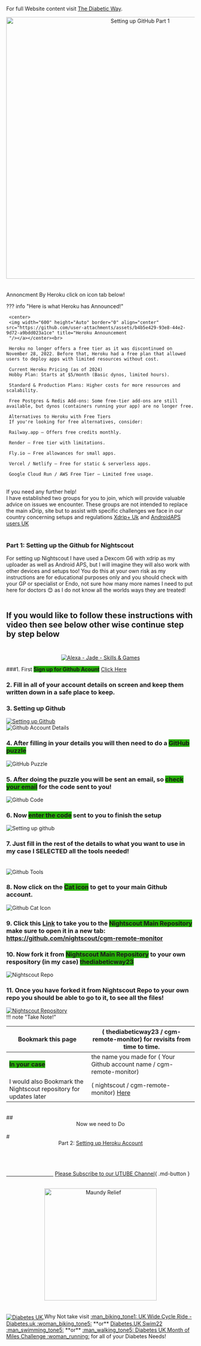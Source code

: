 
For full Website content visit [The Diabetic Way](https://www.thediabeticway.co.uk/index.php/en/).
<br>
<Center><img width="700" height="Auto" border="0" align="center"  src="https://github.com/user-attachments/assets/e8f4cf96-e0a4-4787-ba8e-f9932541ff6a" title="Setting up GitHub Part 1"/></center></a>
<br>

<br>
Annoncment By Heroku click on icon tab below!<br>

??? info "Here is what Heroku has Announced!"


     <center>
     <img width="600" height="Auto" border="0" align="center"  src="https://github.com/user-attachments/assets/b4b5e429-93e8-44e2-9d72-a9bdd023a1ce" title="Heroku Announcement
     "/></a></center><br>

     Heroku no longer offers a free tier as it was discontinued on November 28, 2022. Before that, Heroku had a free plan that allowed users to deploy apps with limited resources without cost.

     Current Heroku Pricing (as of 2024)
     Hobby Plan: Starts at $5/month (Basic dynos, limited hours).

     Standard & Production Plans: Higher costs for more resources and scalability.

     Free Postgres & Redis Add-ons: Some free-tier add-ons are still available, but dynos (containers running your app) are no longer free.

     Alternatives to Heroku with Free Tiers
     If you're looking for free alternatives, consider:

     Railway.app – Offers free credits monthly.

     Render – Free tier with limitations.

     Fly.io – Free allowances for small apps.

     Vercel / Netlify – Free for static & serverless apps.

     Google Cloud Run / AWS Free Tier – Limited free usage.



<br>
 If you need any further help!<br>
 I have established two groups for you to join, which will provide valuable advice on issues we encounter. These groups are not intended to replace the main xDrip, site but to assist with specific challenges we face in our country concerning setups and regulations
<a href=" https://www.facebook.com/groups/5390196001057776" target="_blank" title="Xdrip+ Uk">Xdrip+ Uk</a>
 and <a href=" https://www.facebook.com/groups/2064928127034626" target="_blank" title="AndroidAPS users UK">AndroidAPS users UK</a>  <br>

 <br>

### Part 1: Setting up the Github for Nightscout <br>

For setting up Nightscout I have used a Dexcom G6 with xdrip as my uploader as well as Android APS, but I will imagine they will also work
with other devices and setups too! You do this at your own risk as my instructions are for educational purposes only and you should check with your GP or specialist or Endo, not sure how many more names I need to put here for doctors 😊  as I do not know all the worlds ways they are treated!
<br><br>


## If you would like to follow these instructions with video then see below other wise continue step by step below <br><br>
  
<center>
<a href="https://www.youtube.com/watch?v=6o3AdkQBVog" target="_blank">
  <img width="auto" height="auto" border="0" align="center"  src="https://github.com/user-attachments/assets/10b11bec-2b17-4423-8549-02b30aa50faa" title="Alexa - Jade - Skills & Games"/></a></center>

  
 
###1. First <span style="background-color:#26AF06">**Sign up for Github Acount**</span>   <a href=" https://github.com/" target="_blank" title="Github">Click Here</a><br>

### 2. Fill in all of your account  details  on screen and keep them written down in a safe place to keep.<br>

### 3. Setting up Github<br>
<a href="https://github.com/" target="_blank">
  <img width="auto" height="auto" border="0" align="center"  src="https://github.com/user-attachments/assets/22b39f57-b5d8-4ca3-8186-78a10c181e37" title="Setting up Github"/>
</a><br>

  <img width="Auto" height="Auto" border="0" align="center"  src="https://github.com/user-attachments/assets/e4c69cc2-5e29-4df0-9cb8-103f6fa002a5" title="Github Account Details"/>
</a><br>

### 4. After filling in your details you will then need to do a <span style="background-color:#26AF06">**GitHub puzzle**</span><br>

  <img width="auto" height="auto" border="0" align="center"  src="https://github.com/user-attachments/assets/db5b24a7-200e-4a9a-ae79-4310743a7cb1" title="GitHub Puzzle"/>
</a><br>

### 5. After doing the puzzle you will be sent an email, so <span style="background-color:#26AF06">**check your email**</span>  for the code sent to you!<br> 

  <img width="auto" height="auto" border="0" align="center"  src="https://github.com/user-attachments/assets/09892f4e-3bbe-42d0-85c6-d872b08a5a00" title="Github Code"/>
</a><br>

### 6. Now <span style="background-color:#26AF06">**enter the code**</span> sent to you to finish the setup<br>

  <img width="auto" height="auto" border="0" align="center"  src="https://github.com/user-attachments/assets/d49d3b81-b48f-40c1-a982-defcf4fa6f92" title="Setting up github"/>
</a><br>

### 7. Just fill in the rest of the details to what you want to use in my case I SELECTED all the tools needed!<br><br>
<img width="auto" height="auto" border="0" align="center"  src="https://github.com/user-attachments/assets/ccee380f-ab75-4ce8-b4fb-90155e62ed4a" title="Github Tools"/>
</a><br>

### 8. Now click on the <span style="background-color:#26AF06">**Cat icon**</span>  to get to your main Github account. <br>
<img width="auto" height="auto" border="0" align="center"  src="https://github.com/user-attachments/assets/20fd3db4-d682-4192-9c74-291855e1a490" title="Github Cat Icon"/>
</a><br>

### 9. Click this <a href=" https://github.com/nightscout/cgm-remote-monitor" target="_blank" title="Nightscout Main Repository">Link</a> to take you to the <span style="background-color:#26AF06">**Nightscout Main Repository**</span> make sure to open it in a new tab: https://github.com/nightscout/cgm-remote-monitor <br>

### 10. Now fork it from <span style="background-color:#26AF06">**Nightscout Main Repository**</span> to your own respository (in my case)  <span style="background-color:#26AF06">**thediabeticway23**</span> <br>
<img width="Auto" height="Auto" border="0" align="center"  src="https://github.com/user-attachments/assets/f4ecb55e-03d6-4fc2-be6f-fb9718360049" title="Nightscout Repo"/></a><br>

### 11. Once you have forked it from Nightscout Repo to your own repo you should be able to go to it, to see all the files!

<a href="https://youtu.be/M78KtZ5WbYw" target="_blank">
  <img width="auto" height="auto" border="0" align="center"  src="https://github.com/user-attachments/assets/9df64024-1d3a-4481-94e5-3c7d48ac6ec2" title="Nightscout Repository"/></a></center>


 <br>
!!! note "Take Note!"

| Bookmark this page | ( thediabeticway23 / cgm-remote-monitor) for revisits from time to time. <br />  | 
| --------  | -------- |
|<span style="background-color:#26AF06">**In your case**</span>     | the name you made for ( Your Github account name / cgm-remote-monitor) <br />  |
|  I would also Bookmark the Nightscout repository for updates later | ( nightscout / cgm-remote-monitor) <a href=" https://github.com/nightscout/cgm-remote-monitor" target="_blank" title="Nightscout Main Repository">Here</a> <br />  |




<br>
## <center>Now we need to Do <br></center>
<br>
# <center>Part 2: <a href="https://atlas-night-out.github.io/xdrip-Nightscout-AAPS/user-guide/Nightscout/Setting_up_Heroku_Account_part2/ " target="_blank" title="Setting up Heroku Account">Setting up Heroku Account</a> </center>
<br>

 <br>

<br>

[&emsp;&emsp;&emsp;&emsp;&emsp;&emsp;&emsp;&emsp;&emsp;]()
[Please Subscribe to our UTUBE Channel](https://www.youtube.com/channel/UC9TwtBefjjKw_uKHiIWMkBA?sub_confirmation=1){ .md-button }

<br>
<a href="https://maundyrelief.org.uk/" target="_blank">
  <center><img width="300" height="auto" border="0" align=""  src="https://github.com/user-attachments/assets/585dd221-4f22-4e83-978d-3eedb39d3ca9" title="Maundy Relief"/></center></a>
<br>

<br>
<a href="https://www.diabetes.org.uk/" target="_blank">
<img width="auto" height="auto" border="0" align="center"  src="https://github.com/user-attachments/assets/21b87537-f1fa-4e01-904c-132085884544" title="Diabetes UK"/> </a>Why Not take visit <a href="https://www.diabetes.org.uk/support-us/fundraise/fundraising-events/pedal-for-progress" target="_blank"> :man_biking_tone1: UK Wide Cycle Ride - Diabetes.uk :woman_biking_tone5:</a> **or** <a href="https://swim22.diabetes.org.uk/?fbclid=IwAR3XSygKTkbU7l_Xgu88WU3Q3EYFrFoAj1STvQTVz_6X-xthmjqOUWMTiww" target="_blank">Diabetes.UK Swim22 :man_swimming_tone5:</a> **or** <a href="https://www.diabetes.org.uk/support-us/fundraise/fundraising-events/60-miles-challenge" target="_blank">:man_walking_tone5: Diabetes UK Month of Miles Challenge :woman_running:</a> for all of your Diabetes Needs!



  <!--  
  ******************************************************************************************************************
  mkdocs.yml    # The configuration file.
    docs/
    index.md  # The documentation homepage.
       ...       # Other markdown pages, images and other files.
		
		*************************************************************************
		center text**
		## <center>Now Do  </center><br>
		
		*************************************************************
		
		
<a href="http://nightscout.github.io/pages/update-fork/" target="_blank">
  <img width="auto" height="auto" border="0" align="center"  src="/img/Nightscout/Time to Update Nightscout.png" title="Update Tool"/></a>		
		
		
adding 	Yellow Hightligher!!!!!!!!	with bold too
<span style="background-color: #FFFF00">**Marked text**</span>


adding 	Green Hightligher!!!!!!!!	with bold too
<span style="background-color:#26AF06">**Routines**</span>

<a>
  <img width="auto" height="auto" border="0" align="center"  src="/img/Nightscout/Time to Update Nightscout.png" title="Update Tool"/></a>	




Adding a image with link
<a href="https://www.youtube.com/watch?v=MFsbm45b6YY" target="_blank">
  <img width="auto" height="auto" border="0" align="center"  src="/img/Part 1 Setting up Github 2021/Github account details.jpg" title="github account details"/>
</a><br>


Adding Video

<iframe width="850" height="415" src="https://www.youtube.com/embed/MFsbm45b6YY" title="YouTube video player" frameborder="0" allow="accelerometer; autoplay; clipboard-write; encrypted-media; gyroscope; picture-in-picture" allowfullscreen></iframe>


Adding an embeded video
<iframe id="video3" width="560" height="315" src="https://www.youtube.com/embed/o7-T2IrDJ_A" title="YouTube video player" frameborder="0" allow="accelerometer; autoplay; clipboard-write; encrypted-media; gyroscope; picture-in-picture" allowfullscreen></iframe>

Adding an False video to utube from image!!!!!!!!!!!!!!!!
<center>
<a href="https://youtu.be/FZvuVlHOh8w" target="_blank">
  <img width="auto" height="auto" border="0" align="center"  src="https://github.com/user-attachments/assets/f44c325b-d1d0-483a-813b-bc45813f846a" title="Alexa - Jade - Skills & Games"/></a></center>


Note
**Note:** a note is something that needs to be mentioned but is apart from the context.


!!! Warning "Important Notice"

!!! note "Notes"

??? info "Here is what Heroku has Announced!"
    this needs to be correcr format!


List
This is a regular paragraph.

Paragraph:

1. **Now Open another tab**  to make a Mongodb Atlas** Account: <a href="https://www.mongodb.com/cloud/atlas" target="_blank" title="Click Start Free">See Here</a> 
  and **click** Start Free
 <img width="auto" height="auto" border="0" align="center"  src="/img/Atlas/MongoDB Atlas start free.jpg"Click Start"/>
   2. Sub item two
   3. Sub item three
2. Item two



font size
<font size="4">

</font>

link
<a href=" https://github.com/" target="_blank" title="First create a user account by going to">Click Here</a>


Table:
| Syntax | Description |
| ----------- | ----------- |
| Header | Title |
| Paragraph | Text |


| Feature    | AAPS|Tandem Control-IQ / Omnipod 5|
| ----------- | ------------------------------|-------------|
| `Cost`       | Free        |££££ - Funded (pump + supplies)
|
| `Customization`       |Fully adjustable |Limited by FDA rules|
| `Pump Choice`    | Multiple options  |Brand-locked|
| `Approval`    | DIY (community-supported)  |FDA-approved|


More advanced formatting can be done using HTML tags. Which tags are supported is beyond the scope of this guide, but I will say that the one I use commonly is <br /> to force cells to span multiple lines.

| Header 1  | Header 2 |
| --------  | -------- |
| data      | Some long data that <br /> spans multiple lines |




Video in a box border!

<table width="1166" border="1" style="border-color: #000000; background-color: #ffffff;" cellpadding="1" cellspacing="1" height="98">
<tbody>
<tr style="height: 16px;">
<td style="width: 1158px; border-color: #000000; background-color: #5B9BD5;" fff=""><span style="font-size: 14pt;"><span style="color: #ffffff;">video Instructions,</span></span></td>
</tr>
<tr style="height: 56.4063px;">
<td style="width: 1158px; border-color: #000000;"><span style="font-family: tahoma, arial, helvetica, sans-serif; font-size: 14pt;">
 <iframe id="video3" width="860" height="515" src="https://www.youtube.com/embed/6o3AdkQBVog" title="YouTube video player" frameborder="0" allow="accelerometer; autoplay; clipboard-write; encrypted-media; gyroscope; picture-in-picture" allowfullscreen></iframe>  </span></td>
</tr>
</tbody>
</table>
*****************************************************
Warning Note<table width="1266" border="1" style="border-color: #000000; background-color: #ffffff;" cellpadding="1" cellspacing="1" height="98">
<tbody>
<tr style="height: 16px;">
<td style="width: 1158px; border-color: #000000; background-color: #FF0000;" fff=""><span style="font-size: 14pt;"><strong><span style="color: #ffffff;">Warning!</span></strong></span></td>
</tr>
<tr style="height: 56.4063px;">
<td style="width: 1158px; border-color: #000000;"><span style="font-family: tahoma, arial, helvetica, sans-serif; font-size: 14pt;"> 1: Some new features, updates, or bug fixes may require that you clear your browser cache before you will see the changes taken effect<br/> 2: If you get no errors and no readings after a while see about doing a <a href="http://127.0.0.1:8000/user-guide/Redeploying%20your%20repository/" target="_blank" title="Redeploying your repository link">Redeploying your repository</a> </span></td>
</tr>
</tbody>
</table>

-->


<!--  
  ******************************************************************************************************************
  mkdocs.yml    # The configuration file.
    docs/
    index.md  # The documentation homepage.
       ...       # Other markdown pages, images and other files.
		
		****************************************************************

[In the the video above](../xdrip/Xdrip%20-%20Setting%20up%20Glucose%20Meters.md#video-instructions)





!!!warning 
    Do not use CONTOUR DIABETES app, when using xdrip you can only have one App running!
   <br><br>



   !!!info 
    Do not use CONTOUR DIABETES app, when using xdrip you can only have one App running!
   <br><br>


		
<a href="http://nightscout.github.io/pages/update-fork/" target="_blank">
  <img width="auto" height="auto" border="0" align="center"  src="/img/Nightscout/Time to Update Nightscout.png" title="Update Tool"/></a>		
		
		
adding 	Yellow Hightligher!!!!!!!!	with bold too
<span style="background-color: #FFFF00">**Marked text**</span>


link

<a href=" https://github.com/" target="_blank" title="Github">Click Here</a> 

  <img width="auto" height="auto" border="0" align="center"  src="/img/Fork and Deploy cgm remote monitory Part 4/warning_sign.png" title="Update Tool"/></a>	

<img width="30" height="30" src="/img/Fork and Deploy cgm remote monitory Part 4/clipart2068155.png">

Adding a image with link
<a href="https://www.youtube.com/watch?v=MFsbm45b6YY" target="_blank">
  <img width="auto" height="auto" border="0" align="center"  src="/img/Part 1 Setting up Github 2021/Github account details.jpg" title="github account details"/>
</a><br>


Adding Video

<iframe width="850" height="415" src="https://www.youtube.com/embed/MFsbm45b6YY" title="YouTube video player" frameborder="0" allow="accelerometer; autoplay; clipboard-write; encrypted-media; gyroscope; picture-in-picture" allowfullscreen></iframe>


Adding an embeded video
<iframe id="video3" width="560" height="315" src="https://www.youtube.com/embed/o7-T2IrDJ_A" title="YouTube video player" frameborder="0" allow="accelerometer; autoplay; clipboard-write; encrypted-media; gyroscope; picture-in-picture" allowfullscreen></iframe>


Note
**Note:** a note is something that needs to be mentioned but is apart from the context.


!!! warning "Heroku - See above!"





List
This is a regular paragraph.

Paragraph:

1. **Now Open another tab**  to make a Mongodb Atlas** Account: <a href="https://www.mongodb.com/cloud/atlas" target="_blank" title="Click Start Free">See Here</a> 
  and **click** Start Free
 <img width="auto" height="auto" border="0" align="center"  src="/img/Atlas/MongoDB Atlas start free.jpg"Click Start"/>
   2. Sub item two
   3. Sub item three
2. Item two



font size
<font size="4">

</font>

link
<a href=" https://github.com/" target="_blank" title="First create a user account by going to">Click Here</a>

*******************************************************************************************************************************
*******************************
orange table

<table width="1166" border="1" style="border-color: #000000; background-color: #ffffff;" cellpadding="1" cellspacing="1" height="98">
<tbody>
<tr style="height: 16px;">
<td style="width: 1158px; border-color: #000000; background-color: #db4e12;" fff=""><span style="font-size: 14pt;"><strong><span style="color: #ffffff;">Note!</span></strong></span></td>
</tr>
<tr style="height: 56.4063px;">
<td style="width: 1158px; border-color: #000000;"><span style="font-family: tahoma, arial, helvetica, sans-serif; font-size: 14pt;">If you’re on Heroku and have Automatic Deploys enabled, you’re done!<br>
 If you don’t have Automatic Deploys on yet, or aren’t sure, run through these steps below!</span></td>
</tr>
</tbody>
</table>
***************************************
red warning table
***************************
<table width="1266" border="1" style="border-color: #000000; background-color: #ffffff;" cellpadding="1" cellspacing="1" height="98">
<tbody>
<tr style="height: 16px;">
<td style="width: 1158px; border-color: #000000; background-color: #FF0000;" fff=""><span style="font-size: 14pt;"><strong><span style="color: #ffffff;">Warning!</span></strong></span></td>
</tr>
<tr style="height: 56.4063px;">
<td style="width: 1158px; border-color: #000000;"><span style="font-family: tahoma, arial, helvetica, sans-serif; font-size: 14pt;"> 1: Some new features, updates, or bug fixes may require that you clear your browser cache before you will see the changes taken effect<br/> 2: If you get no errors and no readings after a while see about doing a <a href="http://127.0.0.1:8000/user-guide/Redeploying%20your%20repository/" target="_blank" title="Redeploying your repository link">Redeploying your repository</a> </span></td>
</tr>
</tbody>
</table>
*********************************
Blue Note
******************************
<table width="1166" border="1" style="border-color: #000000; background-color: #ffffff;" cellpadding="1" cellspacing="1" height="98">
<tbody>
<tr style="height: 16px;">
<td style="width: 1158px; border-color: #000000; background-color: #5B9BD5;" fff=""><span style="font-size: 14pt;"><strong><span style="color: #ffffff;">Note!</span></strong></span></td>
</tr>
<tr style="height: 56.4063px;">
<td style="width: 1158px; border-color: #000000;"><span style="font-family: tahoma, arial, helvetica, sans-serif; font-size: 14pt;"> You will have already needed to have done <a href="https://atlas-night-out.github.io/xdrip-Nightscout-AAPS/user-guide/Setting_up_Github_Account_part1/" target="_blank" title="firt you need to do Part 1 Setting up Github Account for Nightscout">Part 1 Setting up Github Account for Nightscout</a>. To be able to continue.</span></span></td>
</tr>
</tbody>
</table>



Table
| Syntax | Description |
| ----------- | ----------- |
| Header | Title |
| Paragraph | Text |


Video in a box border!

<table width="1166" border="1" style="border-color: #000000; background-color: #ffffff;" cellpadding="1" cellspacing="1" height="98">
<tbody>
<tr style="height: 16px;">
<td style="width: 1158px; border-color: #000000; background-color: #5B9BD5;" fff=""><span style="font-size: 14pt;"><span style="color: #ffffff;">video Instructions,</span></span></td>
</tr>
<tr style="height: 56.4063px;">
<td style="width: 1158px; border-color: #000000;"><span style="font-family: tahoma, arial, helvetica, sans-serif; font-size: 14pt;">
 <iframe id="video3" width="860" height="515" src="https://www.youtube.com/embed/6o3AdkQBVog" title="YouTube video player" frameborder="0" allow="accelerometer; autoplay; clipboard-write; encrypted-media; gyroscope; picture-in-picture" allowfullscreen></iframe>  </span></td>
</tr>
</tbody>
</table>
*****************************************************
Warning Note<table width="1266" border="1" style="border-color: #000000; background-color: #ffffff;" cellpadding="1" cellspacing="1" height="98">
<tbody>
<tr style="height: 16px;">
<td style="width: 1158px; border-color: #000000; background-color: #FF0000;" fff=""><span style="font-size: 14pt;"><strong><span style="color: #ffffff;">Warning!</span></strong></span></td>
</tr>
<tr style="height: 56.4063px;">
<td style="width: 1158px; border-color: #000000;"><span style="font-family: tahoma, arial, helvetica, sans-serif; font-size: 14pt;"> 1: Some new features, updates, or bug fixes may require that you clear your browser cache before you will see the changes taken effect<br/> 2: If you get no errors and no readings after a while see about doing a <a href="http://127.0.0.1:8000/user-guide/Redeploying%20your%20repository/" target="_blank" title="Redeploying your repository link">Redeploying your repository</a> </span></td>
</tr>
</tbody>
</table>
<img width="400" height="auto" border="0" align="center"  src="/xdrip-Nightscout-AAPS/img/Nightscout/sadface.png" Sad day"/><br>
-->




